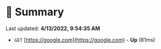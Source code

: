 # 📖 Summary
Last updated: **4/13/2022, 9:54:35 AM**

- `GET` [https://google.com](https://google.com) - **Up** (81ms)
